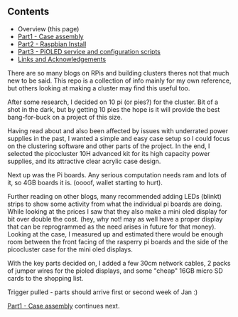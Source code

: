 ## Contents
   * Overview (this page)
   * [Part1 - Case assembly][1]
   * [Part2 - Raspbian Install][2]
   * [Part3 - PiOLED service and configuration scripts][3]
   * [Links and Acknowledgements][links]

There are so many blogs on RPis and building clusters theres not that much new to be said. This repo is a collection of info mainly for my own reference, but others looking at making a cluster may find this useful too.

After some research, I decided on 10 pi (or pies?) for the cluster. Bit of a shot in the dark, but by getting 10 pies the hope is it will provide the best bang-for-buck on a project of this size.

Having read about and also been affected by issues with underrated power supplies in the past, I wanted a simple and easy case setup so I could focus on the clustering software and other parts of the project. In the end, I selected the picocluster 10H advanced kit for its high capacity power supplies, and its attractive clear acrylic case design.

Next up was the Pi boards.  Any serious computation needs ram and lots of it, so 4GB boards it is. (oooof, wallet starting to hurt).

Further reading on other blogs, many recommended adding LEDs (blinkt) strips to show some activity from what the individual pi boards are doing.  While looking at the prices I saw that they also make a mini oled display for bit over double the cost. (hey, why not! may as well have a proper display that can be reprogrammed as the need arises in future for that money).  Looking at the case, I measured up and estimated there would be enough room between the front facing of the rasperry pi boards and the side of the picocluster case for the mini oled displays.

With the key parts decided on, I added a few 30cm network cables, 2 packs of jumper wires for the pioled displays, and some "cheap" 16GB micro SD cards to the shopping list.  

Trigger pulled - parts should arrive first or second week of Jan :)

[Part1 - Case assembly][1] continues next.

[0]:README.md
[1]:part1.md
[2]:part2.md
[3]:part3.md
[4]:part4.md
[5]:part5.md
[links]:links.md

